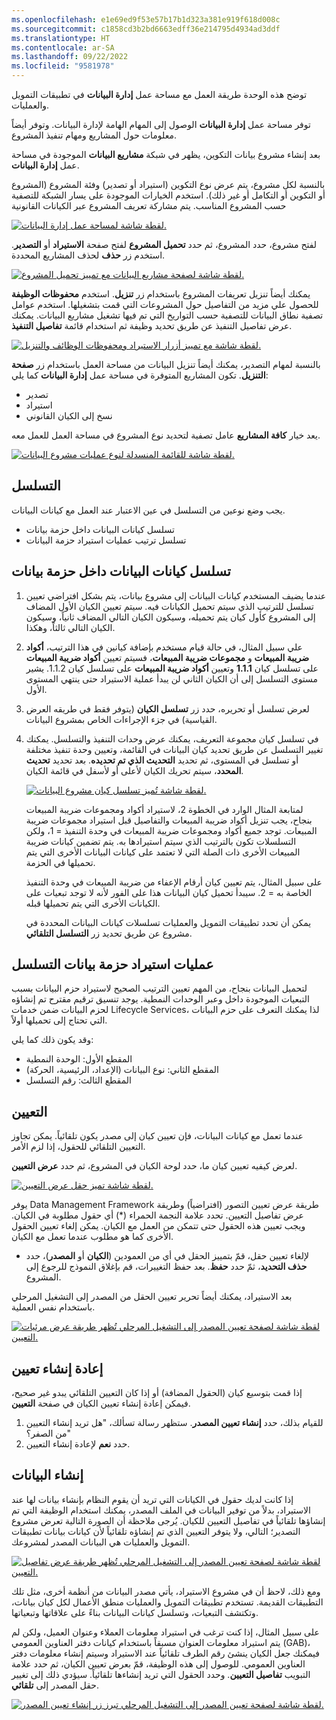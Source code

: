 ```yaml
---
ms.openlocfilehash: e1e69ed9f53e57b17b1d323a381e919f618d008c
ms.sourcegitcommit: c1858cd3b2bd6663edff36e214795d4934ad3ddf
ms.translationtype: HT
ms.contentlocale: ar-SA
ms.lasthandoff: 09/22/2022
ms.locfileid: "9581978"
---
```

توضح هذه الوحدة طريقة العمل مع مساحة عمل **إدارة البيانات** في تطبيقات التمويل والعمليات. 

توفر مساحة عمل **إدارة البيانات** الوصول إلى المهام الهامة لإدارة البيانات. وتوفر أيضاً معلومات حول المشاريع ومهام تنفيذ المشروع. 

بعد إنشاء مشروع بيانات التكوين، يظهر في شبكة **مشاريع البيانات** الموجودة في مساحة عمل **إدارة البيانات**. 

بالنسبة لكل مشروع، يتم عرض نوع التكوين (استيراد أو تصدير) وفئة المشروع (المشروع أو التكوين أو التكامل أو غير ذلك). استخدم الخيارات الموجودة على يسار الشبكة للتصفية حسب المشروع المناسب. يتم مشاركة تعريف المشروع عبر الكيانات القانونية
 
[![لقطة شاشة لمساحة عمل إدارة البيانات.](../media/data-management.png)](../media/data-management.png#lightbox)

لفتح مشروع، حدد المشروع، ثم حدد **تحميل المشروع** لفتح صفحة **الاستيراد** أو **التصدير**. استخدم زر **حذف** لحذف المشاريع المحددة. 
 
[![لقطة شاشة لصفحة مشاريع البيانات مع تمييز تحميل المشروع.](../media/load-project.png)](../media/load-project.png#lightbox)

يمكنك أيضاً تنزيل تعريفات المشروع باستخدام زر **تنزيل**. استخدم **محفوظات الوظيفة** للحصول علي مزيد من التفاصيل حول المشروعات التي قمت بتشغيلها. استخدم عوامل تصفية نطاق البيانات للتصفية حسب التواريخ التي تم فيها تشغيل مشاريع البيانات. يمكنك عرض تفاصيل التنفيذ عن طريق تحديد وظيفة ثم استخدام قائمة **تفاصيل التنفيذ**.
  
[![لقطة شاشة مع تمييز أزرار الاستيراد ومحفوظات الوظائف والتنزيل.](../media/project-1.png)](../media/project-1.png#lightbox)

بالنسبة لمهام التصدير، يمكنك أيضاً تنزيل البيانات من مساحة العمل باستخدام زر **صفحة التنزيل**. تكون المشاريع المتوفرة في مساحة عمل **إدارة البيانات** كما يلي:

- تصدير
- استيراد
- نسخ إلى الكيان القانوني

يعد خيار **كافة المشاريع** عامل تصفية لتحديد نوع المشروع في مساحة العمل للعمل معه.

[![لقطة شاشة للقائمة المنسدلة لنوع عمليات مشروع البيانات.](../media/data-projects.png)](../media/data-projects.png#lightbox)

## <a name="sequencing"></a>التسلسل 

يجب وضع نوعين من التسلسل في عين الاعتبار عند العمل مع كيانات البيانات.

- تسلسل كيانات البيانات داخل حزمة بيانات
- تسلسل ترتيب عمليات استيراد حزمة البيانات

## <a name="sequence-data-entities-within-a-data-package"></a>تسلسل كيانات البيانات داخل حزمة بيانات 

1.  عندما يضيف المستخدم كيانات البيانات إلى مشروع بيانات، يتم بشكل افتراضي تعيين تسلسل للترتيب الذي سيتم تحميل الكيانات فيه. سيتم تعيين الكيان الأول المضاف إلى المشروع كأول كيان يتم تحميله، وسيكون الكيان التالي المضاف ثانياً، وسيكون الكيان التالي ثالثاً، وهكذا.
2.  علي سبيل المثال، في حالة قيام مستخدم بإضافة كيانين في هذا الترتيب، **أكواد ضريبة المبيعات** و **مجموعات ضريبة المبيعات**، فسيتم تعيين **أكواد ضريبة المبيعات** على تسلسل كيان **1.1.1** وتعيين **أكواد ضريبة المبيعات** على تسلسل كيان 1.1.2. يشير مستوى التسلسل إلى أن الكيان الثاني لن يبدأ عملية الاستيراد حتى ينتهي المستوى الأول.
3.  لعرض تسلسل أو تحريره، حدد زر **تسلسل الكيان** (يتوفر فقط في طريقه العرض القياسية) في جزء الإجراءات الخاص بمشروع البيانات.
4.  في تسلسل كيان مجموعة التعريف، يمكنك عرض وحدات التنفيذ والتسلسل. يمكنك تغيير التسلسل عن طريق تحديد كيان البيانات في القائمة، وتعيين وحدة تنفيذ مختلفة أو تسلسل في المستوى، ثم تحديد **التحديث الذي تم تحديده**. بعد تحديد **تحديث المحدد**، سيتم تحريك الكيان لأعلى أو لأسفل في قائمة الكيان.

    [![لقطة شاشة تُميز تسلسل كيان مشروع البيانات.](../media/data-project-entity-seq.png)](../media/data-project-entity-seq.png#lightbox)

    لمتابعة المثال الوارد في الخطوة 2، لاستيراد أكواد ومجموعات ضريبة المبيعات بنجاح، يجب تنزيل أكواد ضريبة المبيعات والتفاصيل قبل استيراد مجموعات ضريبة المبيعات. توجد جميع أكواد ومجموعات ضريبة المبيعات في وحدة التنفيذ = 1، ولكن التسلسلات تكون بالترتيب الذي سيتم استيرادها به. يتم تضمين كيانات ضريبة المبيعات الأخرى ذات الصلة التي لا تعتمد على كيانات البيانات الأخرى التي يتم تحميلها في الحزمة. 

    على سبيل المثال، يتم تعيين كيان أرقام الإعفاء من ضريبة المبيعات في وحدة التنفيذ الخاصة به = 2. سيبدأ تحميل كيان البيانات هذا على الفور لأنه لا توجد تبعيات على الكيانات الأخرى التي يتم تحميلها قبله.

    يمكن أن تحدد تطبيقات التمويل والعمليات تسلسلات كيانات البيانات المحددة في مشروع عن طريق تحديد زر **التسلسل التلقائي**.

## <a name="sequence-data-package-imports"></a>عمليات استيراد حزمة بيانات التسلسل 

لتحميل البيانات بنجاح، من المهم تعيين الترتيب الصحيح لاستيراد حزم البيانات بسبب التبعيات الموجودة داخل وعبر الوحدات النمطية. يوجد تنسيق ترقيم مقترح تم إنشاؤه لحزم البيانات ضمن خدمات Lifecycle Services، لذا يمكنك التعرف على حزم البيانات التي تحتاج إلى تحميلها أولاً. 

وقد يكون ذلك كما يلي:

- المقطع الأول: الوحدة النمطية
- المقطع الثاني: نوع البيانات (الإعداد، الرئيسية، الحركة)
- المقطع الثالث: رقم التسلسل

## <a name="mapping"></a>التعيين 

عندما تعمل مع كيانات البيانات، فإن تعيين كيان إلى مصدر يكون تلقائياً. يمكن تجاوز التعيين التلقائي للحقول، إذا لزم الأمر.

لعرض كيفيه تعيين كيان ما، حدد لوحة الكيان في المشروع، ثم حدد **عرض التعيين**.
  
[![لقطة شاشة تميز حقل عرض التعيين.](../media/view-map.png)](../media/view-map.png#lightbox)

يوفر Data Management Framework طريقة عرض تعيين التصور (افتراضياً) وطريقة عرض تفاصيل التعيين. تحدد علامة النجمة الحمراء (*) أي حقول مطلوبة في الكيان. ويجب تعيين هذه الحقول حتى تتمكن من العمل مع الكيان. يمكن إلغاء تعيين الحقول الأخرى كما هو مطلوب عندما تعمل مع الكيان.

- لإلغاء تعيين حقل، قمّ بتمييز الحقل في أي من العمودين (**الكيان** أو **المصدر**)، حدد **حذف التحديد**، ثمّ حدد **حفظ**. بعد حفظ التغييرات، قم بإغلاق النموذج للرجوع إلى المشروع.

بعد الاستيراد، يمكنك أيضاً تحرير تعيين الحقل من المصدر إلى التشغيل المرحلي باستخدام نفس العملية.
 
[![لقطة شاشة لصفحة تعيين المصدر إلى التشغيل المرحلي تُظهر طريقة عرض مرئيات التعيين.](../media/map-1.png)](../media/map-1.png#lightbox)

## <a name="regenerate-a-map"></a>إعادة إنشاء تعيين 

إذا قمت بتوسيع كيان (الحقول المضافة) أو إذا كان التعيين التلقائي يبدو غير صحيح، فيمكن إعادة إنشاء تعيين الكيان في صفحة **التعيين**.

1.  للقيام بذلك، حدد **إنشاء تعيين المصدر**. ستظهر رسالة تسألك، "هل تريد إنشاء التعيين من الصفر؟"
2.  حدد **نعم** لإعادة إنشاء التعيين.

## <a name="generate-data"></a>إنشاء البيانات 

إذا كانت لديك حقول في الكيانات التي تريد أن يقوم النظام بإنشاء بيانات لها عند الاستيراد، بدلاً من توفير البيانات في الملف المصدر، يمكنك استخدام الوظيفة التي تم إنشاؤها تلقائياً في تفاصيل التعيين للكيان. يُرجى ملاحظة أن الصورة التالية تعرض مشروع التصدير؛ التالي، ولا يتوفر التعيين الذي تم إنشاؤه تلقائياً لأن كيانات بيانات تطبيقات التمويل والعمليات هي البيانات المصدر لمشروعك.
 
[![لقطة شاشة لصفحة تعيين المصدر إلى التشغيل المرحلي تُظهر طريقة عرض تفاصيل التعيين.](../media/map-details.png)](../media/map-details.png#lightbox)

ومع ذلك، لاحظ أن في مشروع الاستيراد، يأتي مصدر البيانات من أنظمة أخرى، مثل تلك التطبيقات القديمة. تستخدم تطبيقات التمويل والعمليات منطق الأعمال لكل كيان بيانات، وتكتشف التبعيات، وتسلسل كيانات البيانات بناءً على علاقاتها وتبعياتها. 

على سبيل المثال، إذا كنت ترغب في استيراد معلومات العملاء وعنوان العميل، ولكن لم يتم استيراد معلومات العنوان مسبقاً باستخدام كيانات دفتر العناوين العمومي (GAB)، فيمكنك جعل الكيان ينشئ رقم الطرف تلقائياً عند الاستيراد وسيتم إنشاء معلومات دفتر العناوين العمومي. للوصول إلى هذه الوظيفة، قمّ بعرض تعيين الكيان، ثم حدد علامة التبويب **تفاصيل التعيين**. وحدد الحقول التي تريد إنشاءها تلقائياً. سيؤدي ذلك إلى تغيير حقل المصدر إلى **تلقائي**.
 
[![لقطة شاشة لصفحة تعيين المصدر إلى التشغيل المرحلي تبرز زر إنشاء تعيين المصدر.](../media/generate-source-map.png)](../media/generate-source-map.png#lightbox)



